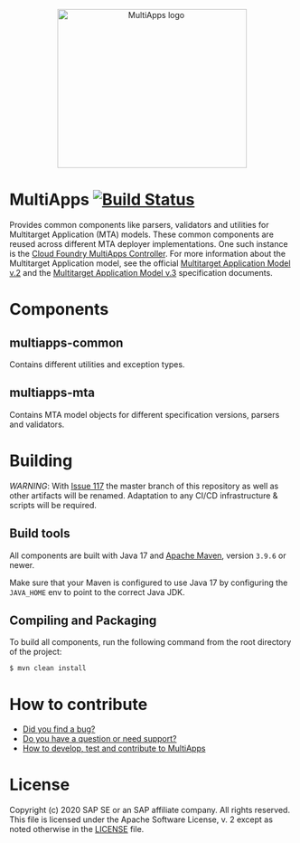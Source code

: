 <p align="center"><img width="335" height="281" src="logo.png" alt="MultiApps logo"></p>

# MultiApps [![Build Status](https://github.com/cloudfoundry/multiapps/actions/workflows/main.yml/badge.svg?branch=master)](https://github.com/cloudfoundry/multiapps/actions/workflows/main.yml)

Provides common components like parsers, validators and utilities for Multitarget Application (MTA) models. These common components are reused across different MTA deployer implementations. One such instance is the [Cloud Foundry MultiApps Controller](https://github.com/cloudfoundry-incubator/multiapps-controller). For more information about the Multitarget Application model, see the official [Multitarget Application Model v.2](https://www.sap.com/documents/2016/06/e2f618e4-757c-0010-82c7-eda71af511fa.html) and the [Multitarget Application Model v.3](https://www.sap.com/documents/2021/09/66d96898-fa7d-0010-bca6-c68f7e60039b.html) specification documents.

# Components

## multiapps-common
Contains different utilities and exception types.

## multiapps-mta
Contains MTA model objects for different specification versions, parsers and validators. 

# Building

*WARNING*: With [Issue 117](https://github.com/cloudfoundry-incubator/multiapps-cli-plugin/issues/117) the master branch of this repository as well as other artifacts will be renamed. Adaptation to any CI/CD infrastructure & scripts will be required.

## Build tools
All components are built with Java 17 and [Apache Maven](http://maven.apache.org/), version `3.9.6` or newer. 

Make sure that your Maven is configured to use Java 17 by configuring the `JAVA_HOME` env to point to the correct Java JDK.
## Compiling and Packaging
To build all components, run the following command from the root directory of the project:
```
$ mvn clean install
```

# How to contribute
* [Did you find a bug?](CONTRIBUTING.md#did-you-find-a-bug)
* [Do you have a question or need support?](CONTRIBUTING.md#do-you-have-a-question-or-need-support)
* [How to develop, test and contribute to MultiApps](CONTRIBUTING.md#do-you-want-to-contribute-to-the-code-base)

# License
Copyright (c) 2020 SAP SE or an SAP affiliate company. All rights reserved.
This file is licensed under the Apache Software License, v. 2 except as noted otherwise in the [LICENSE](https://github.com/cloudfoundry-incubator/multiapps/blob/master/LICENSE) file.




